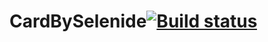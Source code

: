 # CardBySelenide[![Build status](https://ci.appveyor.com/api/projects/status/hadvagge6n57maht/branch/master?svg=true)](https://ci.appveyor.com/project/MaksD88/cardbyselenide/branch/master)
